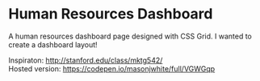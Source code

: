 # Human Resources Dashboard

A human resources dashboard page designed with CSS Grid. I wanted to create a dashboard layout!

Inspiraton: http://stanford.edu/class/mktg542/<br/>
Hosted version: https://codepen.io/masonjwhite/full/VGWGqp
